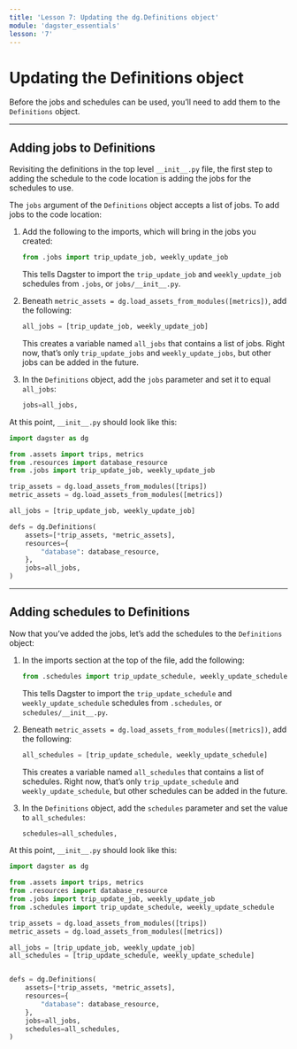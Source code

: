 ```yaml
---
title: 'Lesson 7: Updating the dg.Definitions object'
module: 'dagster_essentials'
lesson: '7'
---
```


# Updating the Definitions object

Before the jobs and schedules can be used, you’ll need to add them to the `Definitions` object.

---

## Adding jobs to Definitions

Revisiting the definitions in the top level `__init__.py` file, the first step to adding the schedule to the code location is adding the jobs for the schedules to use.

The `jobs` argument of the `Definitions` object accepts a list of jobs. To add jobs to the code location:

1. Add the following to the imports, which will bring in the jobs you created:

   ```python
   from .jobs import trip_update_job, weekly_update_job
   ```

   This tells Dagster to import the `trip_update_job` and `weekly_update_job` schedules from `.jobs`, or `jobs/__init__.py`.

2. Beneath `metric_assets = dg.load_assets_from_modules([metrics])`, add the following:

   ```python
   all_jobs = [trip_update_job, weekly_update_job]
   ```

   This creates a variable named `all_jobs` that contains a list of jobs. Right now, that’s only `trip_update_jobs` and `weekly_update_jobs`, but other jobs can be added in the future.

3. In the `Definitions` object, add the `jobs` parameter and set it to equal `all_jobs`:

   ```python
   jobs=all_jobs,
   ```

At this point, `__init__.py` should look like this:

```python
import dagster as dg

from .assets import trips, metrics
from .resources import database_resource
from .jobs import trip_update_job, weekly_update_job

trip_assets = dg.load_assets_from_modules([trips])
metric_assets = dg.load_assets_from_modules([metrics])

all_jobs = [trip_update_job, weekly_update_job]

defs = dg.Definitions(
    assets=[*trip_assets, *metric_assets],
    resources={
        "database": database_resource,
    },
    jobs=all_jobs,
)
```

---

## Adding schedules to Definitions

Now that you’ve added the jobs, let’s add the schedules to the `Definitions` object:

1. In the imports section at the top of the file, add the following:

   ```python
   from .schedules import trip_update_schedule, weekly_update_schedule
   ```

   This tells Dagster to import the `trip_update_schedule` and `weekly_update_schedule` schedules from `.schedules`, or `schedules/__init__.py`.

2. Beneath `metric_assets = dg.load_assets_from_modules([metrics])`, add the following:

   ```python
   all_schedules = [trip_update_schedule, weekly_update_schedule]
   ```

   This creates a variable named `all_schedules` that contains a list of schedules. Right now, that’s only `trip_update_schedule` and `weekly_update_schedule`, but other schedules can be added in the future.

3. In the `Definitions` object, add the `schedules` parameter and set the value to `all_schedules`:

   ```python
   schedules=all_schedules,
   ```

At this point, `__init__.py` should look like this:

```python
import dagster as dg

from .assets import trips, metrics
from .resources import database_resource
from .jobs import trip_update_job, weekly_update_job
from .schedules import trip_update_schedule, weekly_update_schedule

trip_assets = dg.load_assets_from_modules([trips])
metric_assets = dg.load_assets_from_modules([metrics])

all_jobs = [trip_update_job, weekly_update_job]
all_schedules = [trip_update_schedule, weekly_update_schedule]


defs = dg.Definitions(
    assets=[*trip_assets, *metric_assets],
    resources={
        "database": database_resource,
    },
    jobs=all_jobs,
    schedules=all_schedules,
)
```
